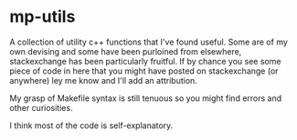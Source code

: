 # mp-utils
A collection of utility c++ functions that I've found useful. Some are of my own devising and some have been purloined from elsewhere, stackexchange has been particularly fruitful. If by chance you see some piece of code in here that you might have posted on stackexchange (or anywhere) ley me know and I'll add an attribution.
 
My grasp of Makefile syntax is still tenuous so you might find errors and other curiosities.

I think most of the code is self-explanatory.

 
 
 